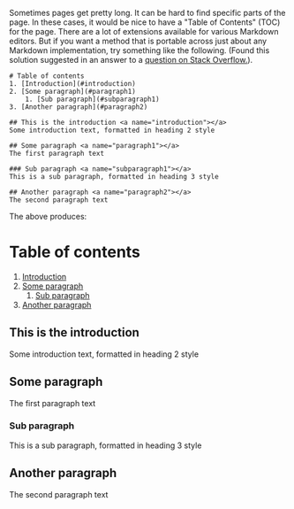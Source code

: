 Sometimes pages get pretty long. It can be hard to find specific parts of the page. In these cases, it would be nice to have a "Table of Contents" (TOC) for the page. There are a lot of extensions available for various Markdown editors. But if you want a method that is portable across just about any Markdown implementation, try something like the following. (Found this solution suggested in an answer to a [question on Stack Overflow.](https://stackoverflow.com/questions/11948245/markdown-to-create-pages-and-table-of-contents)).

```
# Table of contents
1. [Introduction](#introduction)
2. [Some paragraph](#paragraph1)
    1. [Sub paragraph](#subparagraph1)
3. [Another paragraph](#paragraph2)

## This is the introduction <a name="introduction"></a>
Some introduction text, formatted in heading 2 style

## Some paragraph <a name="paragraph1"></a>
The first paragraph text

### Sub paragraph <a name="subparagraph1"></a>
This is a sub paragraph, formatted in heading 3 style

## Another paragraph <a name="paragraph2"></a>
The second paragraph text
```

The above produces:

# Table of contents
1. [Introduction](#introduction)
2. [Some paragraph](#paragraph1)
    1. [Sub paragraph](#subparagraph1)
3. [Another paragraph](#paragraph2)

## This is the introduction <a name="introduction"></a>
Some introduction text, formatted in heading 2 style

## Some paragraph <a name="paragraph1"></a>
The first paragraph text

### Sub paragraph <a name="subparagraph1"></a>
This is a sub paragraph, formatted in heading 3 style

## Another paragraph <a name="paragraph2"></a>
The second paragraph text

